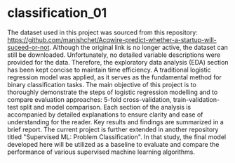 # classification_01
The dataset used in this project was sourced from this repository: https://github.com/manishchet/Acqwire-predict-whether-a-startup-will-suceed-or-not. Although the original link is no longer active, the dataset can still be downloaded. Unfortunately, no detailed variable descriptions were provided for the data. Therefore, the exploratory data analysis (EDA) section has been kept concise to maintain time efficiency.
A traditional logistic regression model was applied, as it serves as the fundamental method for binary classification tasks.
The main objective of this project is to thoroughly demonstrate the steps of logistic regression modelling and to compare evaluation approaches: 5-fold cross-validation, train-validation-test split and model comparison.
Each section of the analysis is accompanied by detailed explanations to ensure clarity and ease of understanding for the reader. Key results and findings are summarized in a brief report.
The current project is further extended in another repository titled "Supervised ML: Problem Classification".
In that study, the final model developed here will be utilized as a baseline to evaluate and compare the performance of various supervised machine learning algorithms.


